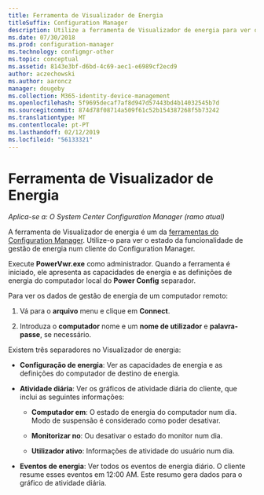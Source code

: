 ```yaml
---
title: Ferramenta de Visualizador de Energia
titleSuffix: Configuration Manager
description: Utilize a ferramenta de Visualizador de energia para ver o estado da funcionalidade de gestão de energia num cliente do Configuration Manager.
ms.date: 07/30/2018
ms.prod: configuration-manager
ms.technology: configmgr-other
ms.topic: conceptual
ms.assetid: 8143e3bf-d6bd-4c69-aec1-e6989cf2ecd9
author: aczechowski
ms.author: aaroncz
manager: dougeby
ms.collection: M365-identity-device-management
ms.openlocfilehash: 5f9695decaf7af8d947d57443bd4b14032545b7d
ms.sourcegitcommit: 874d78f08714a509f61c52b154387268f5b73242
ms.translationtype: MT
ms.contentlocale: pt-PT
ms.lasthandoff: 02/12/2019
ms.locfileid: "56133321"
---
```

# <a name="power-viewer-tool"></a>Ferramenta de Visualizador de Energia

*Aplica-se a: O System Center Configuration Manager (ramo atual)*

A ferramenta de Visualizador de energia é um da [ferramentas do Configuration Manager](/sccm/core/support/tools). Utilize-o para ver o estado da funcionalidade de gestão de energia num cliente do Configuration Manager.

Execute **PowerVwr.exe** como administrador. Quando a ferramenta é iniciado, ele apresenta as capacidades de energia e as definições de energia do computador local do **Power Config** separador. 

Para ver os dados de gestão de energia de um computador remoto:  

1. Vá para o **arquivo** menu e clique em **Connect**. 

2. Introduza o **computador** nome e um **nome de utilizador** e **palavra-passe**, se necessário. 

Existem três separadores no Visualizador de energia:  

- **Configuração de energia**: Ver as capacidades de energia e as definições do computador de destino de energia.  

- **Atividade diária**: Ver os gráficos de atividade diária do cliente, que inclui as seguintes informações:  

    - **Computador em**: O estado de energia do computador num dia. Modo de suspensão é considerado como poder desativar.  

    - **Monitorizar no**: Ou desativar o estado do monitor num dia.  

    - **Utilizador ativo**: Informações de atividade do usuário num dia.  

- **Eventos de energia**: Ver todos os eventos de energia diário. O cliente resume esses eventos em 12:00 AM. Este resumo gera dados para o gráfico de atividade diária.  
